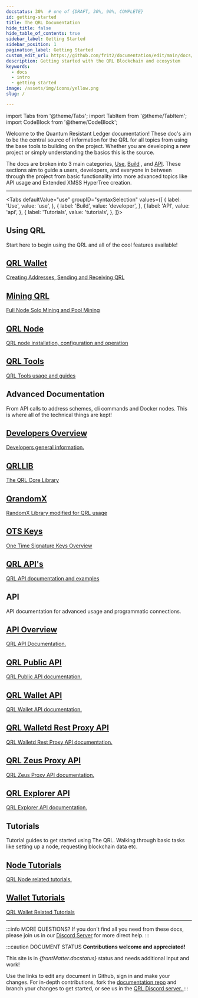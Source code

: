 ```yaml
---
docstatus: 30%  # one of {DRAFT, 30%, 90%, COMPLETE}
id: getting-started
title: The QRL Documentation
hide_title: false
hide_table_of_contents: true
sidebar_label: Getting Started
sidebar_position: 1
pagination_label: Getting Started
custom_edit_url: https://github.com/fr1t2/documentation/edit/main/docs/getting-started.md
description: Getting started with the QRL Blockchain and ecosystem
keywords:
  - docs
  - intro
  - getting started
image: /assets/img/icons/yellow.png
slug: /

---
```


import Tabs from '@theme/Tabs';
import TabItem from '@theme/TabItem';
import CodeBlock from '@theme/CodeBlock';


Welcome to the Quantum Resistant Ledger documentation! These doc's aim to be the central source of information for the QRL for all topics from using the base tools to building on the project. Whether you are developing a new project or simply understanding the basics this is the source.

The docs are broken into 3 main categories, [Use](/use), [Build](/build) , and [API](/api). These sections aim to guide a users, developers, and everyone in between through the project from basic functionality into more advanced topics like API usage and Extended XMSS HyperTree creation.

---

<Tabs defaultValue="use" 
      groupID="syntaxSelection" 
      values={[
        { label: 'Use', value: 'use', },
        { label: 'Build', value: 'developer', },
        { label: 'API', value: 'api', },
        { label: 'Tutorials', value: 'tutorials', },
      ]}>
  <TabItem value="use">
    <h2>Using QRL</h2>
    <p>Start here to begin using the QRL and all of the cool features available!</p>
    <span>
      <section class="row list_node_modules-@docusaurus-theme-classic-lib-theme-DocCategoryGeneratedIndexPage-styles-module">
        <article class="col col--6 margin-bottom--lg">
          <a class="card padding--lg cardContainer_node_modules-@docusaurus-theme-classic-lib-theme-DocCard-styles-module" href="/use/wallet">
            <h2 class="text--truncate cardTitle_node_modules-@docusaurus-theme-classic-lib-theme-DocCard-styles-module" title="QRL Wallet">
              QRL Wallet       
            </h2>
            <p class="text--truncate cardDescription_node_modules-@docusaurus-theme-classic-lib-theme-DocCard-styles-module" title="Creating Addresses, Sending and Receiving QRL">Creating Addresses, Sending and Receiving QRL</p>
          </a>
        </article>
        <article class="col col--6 margin-bottom--lg">
          <a class="card padding--lg cardContainer_node_modules-@docusaurus-theme-classic-lib-theme-DocCard-styles-module" href="/use/mining">
            <h2 class="text--truncate cardTitle_node_modules-@docusaurus-theme-classic-lib-theme-DocCard-styles-module" title="QRL Wallet">
              Mining QRL       
            </h2>
            <p class="text--truncate cardDescription_node_modules-@docusaurus-theme-classic-lib-theme-DocCard-styles-module" title="Full Node Solo Mining and Pool Mining">Full Node Solo Mining and Pool Mining</p>
          </a>
        </article>
        <article class="col col--6 margin-bottom--lg">
          <a class="card padding--lg cardContainer_node_modules-@docusaurus-theme-classic-lib-theme-DocCard-styles-module" href="/use/mining">
            <h2 class="text--truncate cardTitle_node_modules-@docusaurus-theme-classic-lib-theme-DocCard-styles-module" title="QRL Node">
              QRL Node       
            </h2>
            <p class="text--truncate cardDescription_node_modules-@docusaurus-theme-classic-lib-theme-DocCard-styles-module" title="QRL node installation, configuration and operation">QRL node installation, configuration and operation</p>
          </a>
        </article>
        <article class="col col--6 margin-bottom--lg">
          <a class="card padding--lg cardContainer_node_modules-@docusaurus-theme-classic-lib-theme-DocCard-styles-module" href="/use/mining">
            <h2 class="text--truncate cardTitle_node_modules-@docusaurus-theme-classic-lib-theme-DocCard-styles-module" title="QRL Tools">
              QRL Tools       
            </h2>
            <p class="text--truncate cardDescription_node_modules-@docusaurus-theme-classic-lib-theme-DocCard-styles-module" title="QRL Tools usage and guides">QRL Tools usage and guides</p>
          </a>
        </article>
      </section>
    </span>
  </TabItem>
 
  <TabItem value="developer">
    <h2>Advanced Documentation</h2>
    <p>From API calls to address schemes, cli commands and Docker nodes. This is where all of the technical things are kept!</p>
    <span>
      <section class="row list_node_modules-@docusaurus-theme-classic-lib-theme-DocCategoryGeneratedIndexPage-styles-module">
        <article class="col col--4 margin-bottom--lg">
          <a class="card padding--lg cardContainer_node_modules-@docusaurus-theme-classic-lib-theme-DocCard-styles-module" href="/build/overview">
            <h2 class="text--truncate cardTitle_node_modules-@docusaurus-theme-classic-lib-theme-DocCard-styles-module" 
                title="Developers Overview">
              Developers Overview       
            </h2>
            <p class="text--truncate cardDescription_node_modules-@docusaurus-theme-classic-lib-theme-DocCard-styles-module" 
               title="Developers general information.">Developers general information.</p>
          </a>
        </article>
        <article class="col col--4 margin-bottom--lg">
          <a class="card padding--lg cardContainer_node_modules-@docusaurus-theme-classic-lib-theme-DocCard-styles-module" href="/build/qrllib">
            <h2 class="text--truncate cardTitle_node_modules-@docusaurus-theme-classic-lib-theme-DocCard-styles-module" 
                title="QRL Wallet">
              QRLLIB       
            </h2>
            <p class="text--truncate cardDescription_node_modules-@docusaurus-theme-classic-lib-theme-DocCard-styles-module" 
               title="The QRL Core Library">The QRL Core Library</p>
          </a>
        </article>
        <article class="col col--4 margin-bottom--lg">
          <a class="card padding--lg cardContainer_node_modules-@docusaurus-theme-classic-lib-theme-DocCard-styles-module" href="/build/mining/qrandomx">
            <h2 class="text--truncate cardTitle_node_modules-@docusaurus-theme-classic-lib-theme-DocCard-styles-module" 
                title="QRL Node">
              QrandomX
            </h2>
            <p class="text--truncate cardDescription_node_modules-@docusaurus-theme-classic-lib-theme-DocCard-styles-module" 
               title="RandomX Library modified for QRL usage">RandomX Library modified for QRL usage</p>
          </a>
        </article>
        <article class="col col--6 margin-bottom--lg">
          <a class="card padding--lg cardContainer_node_modules-@docusaurus-theme-classic-lib-theme-DocCard-styles-module" href="/learn/ots-keys">
            <h2 class="text--truncate cardTitle_node_modules-@docusaurus-theme-classic-lib-theme-DocCard-styles-module" 
                title="OTS Keys">
              OTS Keys       
            </h2>
            <p class="text--truncate cardDescription_node_modules-@docusaurus-theme-classic-lib-theme-DocCard-styles-module" 
               title="One Time Signature Keys Overview">One Time Signature Keys Overview</p>
          </a>
        </article>
        <article class="col col--6 margin-bottom--lg" >
          <a class="card padding--lg cardContainer_node_modules-@docusaurus-theme-classic-lib-theme-DocCard-styles-module" href="/api">
            <h2 class="text--truncate cardTitle_node_modules-@docusaurus-theme-classic-lib-theme-DocCard-styles-module" 
                title="QRL API's">
              QRL API's     
            </h2>
            <p class="text--truncate cardDescription_node_modules-@docusaurus-theme-classic-lib-theme-DocCard-styles-module" 
               title="QRL API documentation and examples">QRL API documentation and examples</p>
          </a>
        </article>
      </section>
    </span>
  </TabItem>
  <TabItem value="api">
    <h2>API</h2>
    <p>API documentation for advanced usage and programmatic connections.</p>
    <span>
      <section class="row list_node_modules-@docusaurus-theme-classic-lib-theme-DocCategoryGeneratedIndexPage-styles-module">
      <article class="col col--12 margin-bottom--lg">
          <a class="card padding--lg cardContainer_node_modules-@docusaurus-theme-classic-lib-theme-DocCard-styles-module" href="/api/qrl-api-overview">
            <h2 class="text--truncate cardTitle_node_modules-@docusaurus-theme-classic-lib-theme-DocCard-styles-module" 
                title="API Overview">
              API Overview
            </h2>
            <p class="text--truncate cardDescription_node_modules-@docusaurus-theme-classic-lib-theme-DocCard-styles-module" 
               title="QRL API Documentation.">QRL API Documentation.</p>
          </a>
        </article>
          <article class="col col--6 margin-bottom--lg">
          <a class="card padding--lg cardContainer_node_modules-@docusaurus-theme-classic-lib-theme-DocCard-styles-module" href="/api/qrl-public-api">
            <h2 class="text--truncate cardTitle_node_modules-@docusaurus-theme-classic-lib-theme-DocCard-styles-module" 
                title="QRL Public API">
              QRL Public API
            </h2>
            <p class="text--truncate cardDescription_node_modules-@docusaurus-theme-classic-lib-theme-DocCard-styles-module" 
               title="QRL Public API Documentation">QRL Public API documentation.</p>
          </a>
        </article>
          <article class="col col--6 margin-bottom--lg">
          <a class="card padding--lg cardContainer_node_modules-@docusaurus-theme-classic-lib-theme-DocCard-styles-module" href="/api/qrl-wallet-api">
            <h2 class="text--truncate cardTitle_node_modules-@docusaurus-theme-classic-lib-theme-DocCard-styles-module" 
                title="QRL Wallet API">
              QRL Wallet API
            </h2>
            <p class="text--truncate cardDescription_node_modules-@docusaurus-theme-classic-lib-theme-DocCard-styles-module" 
               title="QRL Wallet API documentation">QRL Wallet API documentation.</p>
          </a>
        </article>
          <article class="col col--4 margin-bottom--lg">
          <a class="card padding--lg cardContainer_node_modules-@docusaurus-theme-classic-lib-theme-DocCard-styles-module" href="/api/walletd-rest-proxy">
            <h2 class="text--truncate cardTitle_node_modules-@docusaurus-theme-classic-lib-theme-DocCard-styles-module" 
                title="QRL Walletd Rest Proxy API">
              QRL Walletd Rest Proxy API
            </h2>
            <p class="text--truncate cardDescription_node_modules-@docusaurus-theme-classic-lib-theme-DocCard-styles-module" 
               title="QRL Walletd Rest Proxy API documentation">QRL Walletd Rest Proxy API documentation.</p>
          </a>
        </article>
          <article class="col col--4 margin-bottom--lg">
          <a class="card padding--lg cardContainer_node_modules-@docusaurus-theme-classic-lib-theme-DocCard-styles-module" href="/api/zeus-proxy">
            <h2 class="text--truncate cardTitle_node_modules-@docusaurus-theme-classic-lib-theme-DocCard-styles-module" 
                title="QRL Zeus Proxy API">
              QRL Zeus Proxy API
            </h2>
            <p class="text--truncate cardDescription_node_modules-@docusaurus-theme-classic-lib-theme-DocCard-styles-module" 
               title="QRL Zeus Proxy API documentation">QRL Zeus Proxy API documentation.</p>
          </a>
        </article>
          <article class="col col--4 margin-bottom--lg">
          <a class="card padding--lg cardContainer_node_modules-@docusaurus-theme-classic-lib-theme-DocCard-styles-module" href="/api/zeus-proxy">
            <h2 class="text--truncate cardTitle_node_modules-@docusaurus-theme-classic-lib-theme-DocCard-styles-module" 
                title="QRL Explorer API">
              QRL Explorer API
            </h2>
            <p class="text--truncate cardDescription_node_modules-@docusaurus-theme-classic-lib-theme-DocCard-styles-module" 
               title="QRL Explorer API documentation">QRL Explorer API documentation.</p>
          </a>
        </article>
      </section>
    </span>
  </TabItem>
  <TabItem value="tutorials">
    <h2>Tutorials</h2>
    <p>Tutorial guides to get started using The QRL. Walking through basic tasks like setting up a node, requesting blockchain data etc.</p>
    <span>
      <section class="row list_node_modules-@docusaurus-theme-classic-lib-theme-DocCategoryGeneratedIndexPage-styles-module">
        <article class="col col--4 margin-bottom--lg">
          <a class="card padding--lg cardContainer_node_modules-@docusaurus-theme-classic-lib-theme-DocCard-styles-module" href="/tutorials/node">
            <h2 class="text--truncate cardTitle_node_modules-@docusaurus-theme-classic-lib-theme-DocCard-styles-module" 
                title="Node Tutorials">
              Node Tutorials
            </h2>
            <p class="text--truncate cardDescription_node_modules-@docusaurus-theme-classic-lib-theme-DocCard-styles-module" 
               title="QRL Node related tutorials.">QRL Node related tutorials.</p>
          </a>
        </article>
        <article class="col col--4 margin-bottom--lg">
          <a class="card padding--lg cardContainer_node_modules-@docusaurus-theme-classic-lib-theme-DocCard-styles-module" href="/tutorials/wallet">
            <h2 class="text--truncate cardTitle_node_modules-@docusaurus-theme-classic-lib-theme-DocCard-styles-module" 
                title="Wallet Tutorials">
              Wallet Tutorials
            </h2>
            <p class="text--truncate cardDescription_node_modules-@docusaurus-theme-classic-lib-theme-DocCard-styles-module" 
               title="QRL Wallet Related Tutorials">QRL Wallet Related Tutorials</p>
          </a>
        </article>
      </section>
    </span>
  </TabItem>
</Tabs>

---

:::info MORE QUESTIONS?
If you don't find all you need from these docs, please join us in our [Discord Server](https://theqrl.org/discord) for more direct help.
:::

:::caution DOCUMENT STATUS
**Contributions welcome and appreciated!**

<span> This site is in <i>{frontMatter.docstatus}</i> status and needs additional input and work! </span>

<span>Use the links to edit any document in Github, sign in and make your changes. For in-depth contributions, fork the <a href="https://github.com/theqrl/documentation">documentation repo</a> and branch your changes to get started, or see us in the <a href="https://theqrl.org/discord">QRL Discord server. </a></span>
:::
